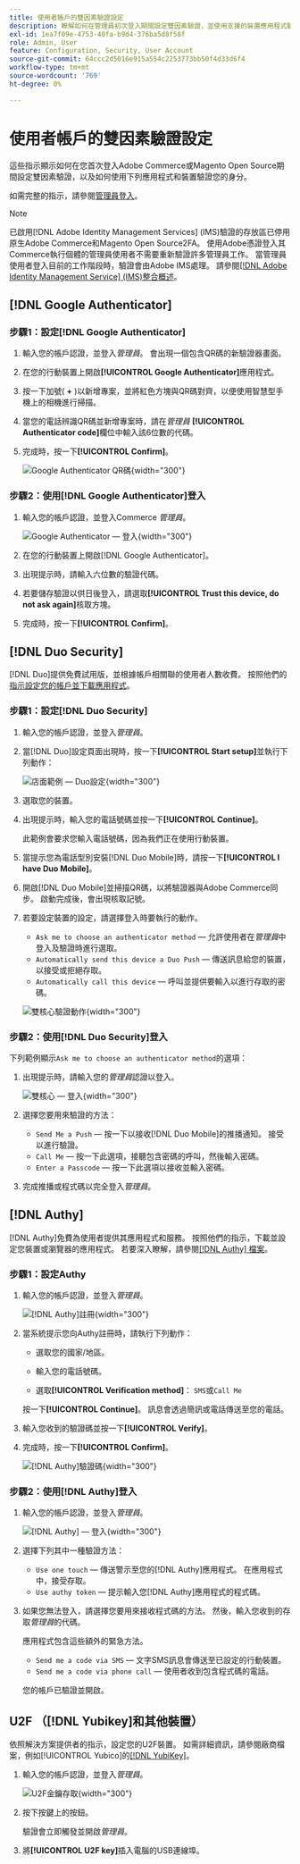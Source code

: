 ```yaml
---
title: 使用者帳戶的雙因素驗證設定
description: 瞭解如何在管理員初次登入期間設定雙因素驗證，並使用支援的裝置應用程式驗證您的身分。
exl-id: 1ea7f09e-4753-40fa-b9d4-376ba5d8f58f
role: Admin, User
feature: Configuration, Security, User Account
source-git-commit: 64ccc2d5016e915a554c2253773bb50f4d33d6f4
workflow-type: tm+mt
source-wordcount: '769'
ht-degree: 0%

---
```


# 使用者帳戶的雙因素驗證設定

這些指示顯示如何在您首次登入Adobe Commerce或Magento Open Source期間設定雙因素驗證，以及如何使用下列應用程式和裝置驗證您的身分。

如需完整的指示，請參閱[管理員登入](../getting-started/admin-signin.md)。

>[!NOTE]
>
>已啟用[!DNL Adobe Identity Management Services] (IMS)驗證的存放區已停用原生Adobe Commerce和Magento Open Source2FA。 使用Adobe憑證登入其Commerce執行個體的管理員使用者不需要重新驗證許多管理員工作。 當管理員使用者登入目前的工作階段時，驗證會由Adobe IMS處理。 請參閱[[!DNL Adobe Identity Management Service] (IMS)整合概述](../getting-started/adobe-ims-integration-overview.md)。

## [!DNL Google Authenticator]

### 步驟1：設定[!DNL Google Authenticator]

1. 輸入您的帳戶認證，並登入&#x200B;_管理員_。 會出現一個包含QR碼的新驗證器畫面。

1. 在您的行動裝置上開啟&#x200B;**[!UICONTROL Google Authenticator]**&#x200B;應用程式。

1. 按一下加號( **+** )以新增專案，並將紅色方塊與QR碼對齊，以便使用智慧型手機上的相機進行掃描。

1. 當您的電話辨識QR碼並新增專案時，請在&#x200B;_管理員_ **[!UICONTROL Authenticator code]**&#x200B;欄位中輸入該6位數的代碼。

1. 完成時，按一下&#x200B;**[!UICONTROL Confirm]**。

   ![Google Authenticator QR碼](./assets/storefront-2fa-google-qrcode.png){width="300"}

### 步驟2：使用[!DNL Google Authenticator]登入

1. 輸入您的帳戶認證，並登入Commerce _管理員_。

   ![Google Authenticator — 登入](./assets/storefront-2fa-google-code.png){width="300"}

1. 在您的行動裝置上開啟[!DNL Google Authenticator]。

1. 出現提示時，請輸入六位數的驗證代碼。

1. 若要儲存驗證以供日後登入，請選取&#x200B;**[!UICONTROL Trust this device, do not ask again]**&#x200B;核取方塊。

1. 完成時，按一下&#x200B;**[!UICONTROL Confirm]**。

## [!DNL Duo Security]

[!DNL Duo]提供免費試用版，並根據帳戶相關聯的使用者人數收費。 按照他們的[指示設定您的帳戶並下載應用程式](https://duo.com/product/multi-factor-authentication-mfa/duo-mobile-app)。

### 步驟1：設定[!DNL Duo Security]

1. 輸入您的帳戶認證，並登入&#x200B;_管理員_。

1. 當[!DNL Duo]設定頁面出現時，按一下&#x200B;**[!UICONTROL Start setup]**&#x200B;並執行下列動作：

   ![店面範例 — Duo設定](./assets/storefront-2fa-duo-user1.png){width="300"}

1. 選取您的裝置。

1. 出現提示時，輸入您的電話號碼並按一下&#x200B;**[!UICONTROL Continue]**。

   此範例會要求您輸入電話號碼，因為我們正在使用行動裝置。

1. 當提示您為電話型別安裝[!DNL Duo Mobile]時，請按一下&#x200B;**[!UICONTROL I have Duo Mobile]**。

1. 開啟[!DNL Duo Mobile]並掃描QR碼，以將驗證器與Adobe Commerce同步。 啟動完成後，會出現核取記號。

1. 若要設定裝置的設定，請選擇登入時要執行的動作。

   - `Ask me to choose an authenticator method` — 允許使用者在&#x200B;_管理員_&#x200B;中登入及驗證時進行選取。
   - `Automatically send this device a Duo Push` — 傳送訊息給您的裝置，以接受或拒絕存取。
   - `Automatically call this device` — 呼叫並提供要輸入以進行存取的密碼。

   ![雙核心驗證動作](./assets/storefront-2fa-duo-user7.png){width="300"}

### 步驟2：使用[!DNL Duo Security]登入

下列範例顯示`Ask me to choose an authenticator method`的選項：

1. 出現提示時，請輸入您的&#x200B;_管理員_&#x200B;認證以登入。

   ![雙核心 — 登入](./assets/storefront-2fa-duo-auth.png){width="300"}

1. 選擇您要用來驗證的方法：

   - `Send Me a Push` — 按一下以接收[!DNL Duo Mobile]的推播通知。 接受以進行驗證。
   - `Call Me` — 按一下此選項，接聽包含密碼的呼叫，然後輸入密碼。
   - `Enter a Passcode` — 按一下此選項以接收並輸入密碼。

1. 完成推播或程式碼以完全登入&#x200B;_管理員_。

## [!DNL Authy]

[!DNL Authy]免費為使用者提供其應用程式和服務。 按照他們的指示，下載並設定您裝置或瀏覽器的應用程式。 若要深入瞭解，請參閱[[!DNL Authy] 檔案](https://authy.com/features/setup/)。

### 步驟1：設定Authy

1. 輸入您的帳戶認證，並登入&#x200B;_管理員_。

   ![[!DNL Authy]註冊](./assets/storefront-2fa-authy-auth.png){width="300"}

1. 當系統提示您向Authy註冊時，請執行下列動作：

   - 選取您的國家/地區。

   - 輸入您的電話號碼。

   - 選取&#x200B;**[!UICONTROL Verification method]**： `SMS`或`Call Me`

   按一下&#x200B;**[!UICONTROL Continue]**。 訊息會透過簡訊或電話傳送至您的電話。

1. 輸入您收到的驗證碼並按一下&#x200B;**[!UICONTROL Verify]**。

1. 完成時，按一下&#x200B;**[!UICONTROL Confirm]**。

   ![[!DNL Authy]驗證碼](./assets/storefront-2fa-authy-verify.png){width="300"}

### 步驟2：使用[!DNL Authy]登入

1. 輸入您的帳戶認證，並登入&#x200B;_管理員_。

   ![[!DNL Authy] — 登入](./assets/storefront-2fa-authy-access.png){width="300"}

1. 選擇下列其中一種驗證方法：

   - `Use one touch` — 傳送警示至您的[!DNL Authy]應用程式。 在應用程式中，接受存取。
   - `Use authy token` — 提示輸入您[!DNL Authy]應用程式的程式碼。

1. 如果您無法登入，請選擇您要用來接收程式碼的方法。 然後，輸入您收到的存取&#x200B;_管理員_&#x200B;的代碼。

   應用程式包含這些額外的緊急方法。

   - `Send me a code via SMS` — 文字SMS訊息會傳送至已設定的行動裝置。
   - `Send me a code via phone call` — 使用者收到包含程式碼的電話。

   您的帳戶已驗證並開啟。

## U2F （[!DNL Yubikey]和其他裝置）

依照解決方案提供者的指示，設定您的U2F裝置。 如需詳細資訊，請參閱廠商檔案，例如[!UICONTROL Yubico]的[[!DNL YubiKey]](https://support.yubico.com/hc/en-us/articles/360013790339-Getting-Started-with-Your-YubiKey)。

1. 輸入您的帳戶認證，並登入&#x200B;_管理員_。

   ![U2F金鑰存取](./assets/storefront-2fa-u2f.png){width="300"}

1. 按下按鍵上的按鈕。

   驗證會立即觸發並開啟&#x200B;_管理員_。

1. 將&#x200B;**[!UICONTROL U2F key]**&#x200B;插入電腦的USB連線埠。
